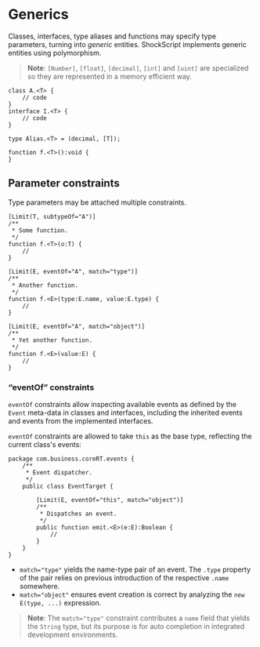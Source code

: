 # Generics

Classes, interfaces, type aliases and functions may specify type parameters, turning into *generic* entities. ShockScript implements generic entities using polymorphism.

> **Note**: `[Number]`, `[float]`, `[decimal]`, `[int]` and `[uint]` are specialized so they are represented in a memory efficient way.

```
class A.<T> {
    // code
}
interface I.<T> {
    // code
}

type Alias.<T> = (decimal, [T]);

function f.<T>():void {
}
```

## Parameter constraints

Type parameters may be attached multiple constraints.

```
[Limit(T, subtypeOf="A")]
/**
 * Some function.
 */
function f.<T>(o:T) {
    //
}

[Limit(E, eventOf="A", match="type")]
/**
 * Another function.
 */
function f.<E>(type:E.name, value:E.type) {
    //
}

[Limit(E, eventOf="A", match="object")]
/**
 * Yet another function.
 */
function f.<E>(value:E) {
    //
}
```

### “eventOf” constraints

`eventOf` constraints allow inspecting available events as defined by the `Event` meta-data in classes and interfaces, including the inherited events and events from the implemented interfaces.

`eventOf` constraints are allowed to take `this` as the base type, reflecting the current class's events:

```
package com.business.coreRT.events {
    /**
     * Event dispatcher.
     */
    public class EventTarget {

        [Limit(E, eventOf="this", match="object")]
        /**
         * Dispatches an event.
         */
        public function emit.<E>(e:E):Boolean {
            //
        }
    }
}
```

- `match="type"` yields the name-type pair of an event. The `.type` property of the pair relies on previous introduction of the respective `.name` somewhere.
- `match="object"` ensures event creation is correct by analyzing the `new E(type, ...)` expression.

> **Note**: The `match="type"` constraint contributes a `name` field that yields the `String` type, but its purpose is for auto completion in integrated development environments.